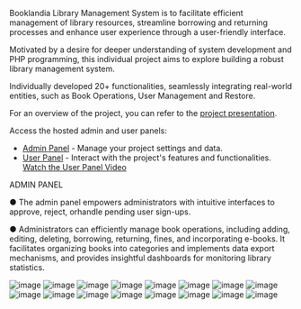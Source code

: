 Booklandia Library Management System is to facilitate efficient management of library resources, streamline borrowing and returning processes and enhance user experience through a user-friendly interface.

Motivated by a desire for deeper understanding of system development and PHP programming, this individual project aims to explore building a robust library management system. 

Individually developed 20+ functionalities, seamlessly integrating real-world entities, such as Book Operations, User Management and Restore.

For an overview of the project, you can refer to the [project presentation](https://drive.google.com/file/d/1QGtIdm0NrC-F_rwRoN8XWCYIJG__8H8x/view).

Access the hosted admin and user panels:

- [Admin Panel](http://booklandialibrary.infinityfreeapp.com/LBMS_AdminPanel/) - Manage your project settings and data.
- [User Panel](http://booklandialibrary.infinityfreeapp.com/LBMS_UserPanel/) - Interact with the project's features and functionalities. [Watch the User Panel Video](https://drive.google.com/file/d/1z63Bc7HP9A_RvXpMgkZwPtGniikiNNrq/view?usp=drive_link)



ADMIN PANEL

● The admin panel empowers administrators with intuitive interfaces to approve, reject, orhandle pending user sign-ups.

● Administrators can efficiently manage book operations, including adding, editing, deleting, borrowing, returning, fines, and incorporating e-books. It facilitates organizing books into categories and implements data export mechanisms, and provides insightful dashboards for monitoring library statistics.

![image](https://github.com/Susmitha-IT/LibraryManagementSystem/assets/154817866/b416375b-05b8-410e-b139-7868f461b90b)
![image](https://github.com/Susmitha-IT/LibraryManagementSystem/assets/154817866/6fdd745f-7a94-448e-b24d-944322963c71)
![image](https://github.com/Susmitha-IT/LibraryManagementSystem/assets/154817866/90a311d7-f9cd-4b42-8da9-1604f6f3b053)
![image](https://github.com/Susmitha-IT/LibraryManagementSystem/assets/154817866/d15965cf-aa7c-40f2-a77d-bd31642b4dbc)
![image](https://github.com/Susmitha-IT/LibraryManagementSystem/assets/154817866/8b95afaf-b747-4edb-9b4c-50af331893f4)
![image](https://github.com/Susmitha-IT/LibraryManagementSystem/assets/154817866/a97b4d0e-7670-43e4-bd8b-647cfc5a6d8a)
![image](https://github.com/Susmitha-IT/LibraryManagementSystem/assets/154817866/b342bfe8-d950-44d0-95d4-96706e49c0f6)
![image](https://github.com/Susmitha-IT/LibraryManagementSystem/assets/154817866/221d6232-5c03-4063-bddc-368e4273d753)
![image](https://github.com/Susmitha-IT/LibraryManagementSystem/assets/154817866/972dfe38-bf6f-4d68-a56d-f34eccdedcac)
![image](https://github.com/Susmitha-IT/LibraryManagementSystem/assets/154817866/cf9565e4-05a2-43c7-863d-1ec785e0730a)
![image](https://github.com/Susmitha-IT/LibraryManagementSystem/assets/154817866/e0755d8e-c547-40fb-9a99-36948c66def9)
![image](https://github.com/Susmitha-IT/LibraryManagementSystem/assets/154817866/452111c5-fd9e-416f-b750-03a651d61346)
![image](https://github.com/Susmitha-IT/LibraryManagementSystem/assets/154817866/3c82e1cd-f356-40f3-91ba-750dec01e039)
![image](https://github.com/Susmitha-IT/LibraryManagementSystem/assets/154817866/66021bc8-bc19-4367-b349-a40e39b9d315)
![image](https://github.com/Susmitha-IT/LibraryManagementSystem/assets/154817866/6defe530-5d75-48d0-9583-7647ddcf0edf)
![image](https://github.com/Susmitha-IT/LibraryManagementSystem/assets/154817866/dbcbf0d4-d30c-41ec-9307-8b946e949705)





